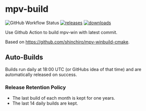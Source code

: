 # mpv-build

![GitHub Workflow Status](https://img.shields.io/github/workflow/status/zhongfly/mpv-build/MPV)
[![releases](https://img.shields.io/github/v/release/zhongfly/mpv-build)](https://github.com/zhongfly/mpv-build/releases/latest)
[![downloads](https://img.shields.io/github/downloads/zhongfly/mpv-build/total)](https://github.com/zhongfly/mpv-build/releases)

Use Github Action to build mpv-win with latest commit.

Based on <https://github.com/shinchiro/mpv-winbuild-cmake>.

## Auto-Builds

Builds run daily at 18:00 UTC (or GitHubs idea of that time) and are automatically released on success.

### Release Retention Policy

-   The last build of each month is kept for one years.
-   The last 14 daily builds are kept.
